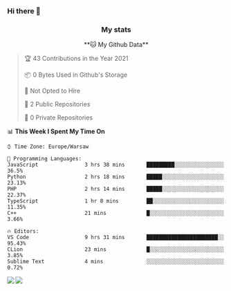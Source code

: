### Hi there 👋

<!--
**DamianKocjan/DamianKocjan** is a ✨ _special_ ✨ repository because its `README.md` (this file) appears on your GitHub profile.

Here are some ideas to get you started:

- 🔭 I’m currently working on ...
- 🌱 I’m currently learning ...
- 👯 I’m looking to collaborate on ...
- 🤔 I’m looking for help with ...
- 💬 Ask me about ...
- 📫 How to reach me: ...
- 😄 Pronouns: ...
- ⚡ Fun fact: ...
-->

<h3 align="center">My stats</h3>

<p align="center">
    <!--START_SECTION:waka-->
**🐱 My Github Data** 

> 🏆 43 Contributions in the Year 2021
 > 
> 📦 0 Bytes Used in Github's Storage 
 > 
> 🚫 Not Opted to Hire
 > 
> 📜 2 Public Repositories 
 > 
> 🔑 0 Private Repositories  
 > 
📊 **This Week I Spent My Time On** 

```text
⌚︎ Time Zone: Europe/Warsaw

💬 Programming Languages: 
JavaScript               3 hrs 38 mins       █████████░░░░░░░░░░░░░░░░   36.5% 
Python                   2 hrs 18 mins       █████░░░░░░░░░░░░░░░░░░░░   23.13% 
PHP                      2 hrs 14 mins       █████░░░░░░░░░░░░░░░░░░░░   22.37% 
TypeScript               1 hr 8 mins         ██░░░░░░░░░░░░░░░░░░░░░░░   11.35% 
C++                      21 mins             █░░░░░░░░░░░░░░░░░░░░░░░░   3.66%

🔥 Editors: 
VS Code                  9 hrs 31 mins       ███████████████████████░░   95.43% 
CLion                    23 mins             █░░░░░░░░░░░░░░░░░░░░░░░░   3.85% 
Sublime Text             4 mins              ░░░░░░░░░░░░░░░░░░░░░░░░░   0.72%

```


<!--END_SECTION:waka-->
</p>

<img align="left" src="https://github-readme-stats.vercel.app/api?username=DamianKocjan&&layout=compact&count_private=true&show_icons=true&hide_border=true&include_all_commits=true&bg_color=0D1117&title_color=FFFFFF&text_color=FFFFFF&icon_color=FFFFFF">
<img align="left" src="https://github-readme-stats.vercel.app/api/top-langs/?username=DamianKocjan&layout=compact&hide_border=true&card_width=250&bg_color=0D1117&title_color=FFFFFF&text_color=FFFFFF&icon_color=FFFFFF">
